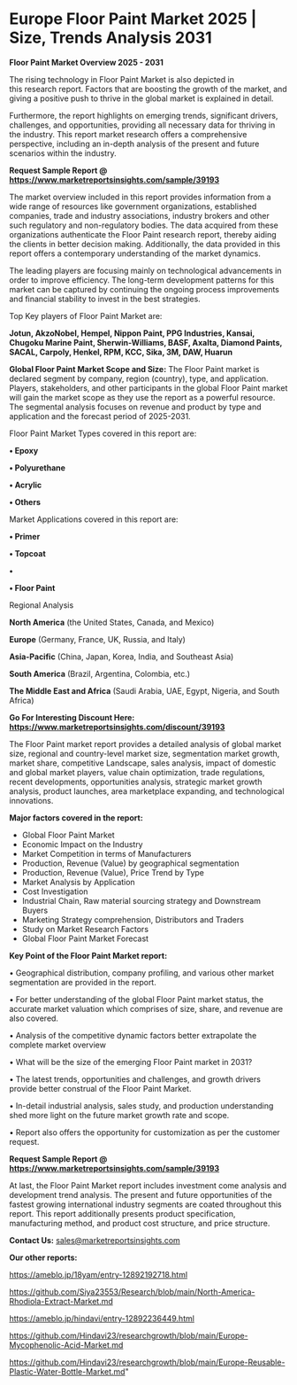 # Europe Floor Paint Market 2025 | Size, Trends Analysis 2031

<Strong> Floor Paint Market Overview 2025 - 2031</strong>

The rising technology in Floor Paint Market is also depicted in this research report. Factors that are boosting the growth of the market, and giving a positive push to thrive in the global market is explained in detail.

Furthermore, the report highlights on emerging trends, significant drivers, challenges, and opportunities, providing all necessary data for thriving in the industry. This report market research offers a comprehensive perspective, including an in-depth analysis of the present and future scenarios within the industry.

<strong>Request Sample Report @ <a href=https://www.marketreportsinsights.com/sample/39193>https://www.marketreportsinsights.com/sample/39193</a></strong>

The market overview included in this report provides information from a wide range of resources like government organizations, established companies, trade and industry associations, industry brokers and other such regulatory and non-regulatory bodies. The data acquired from these organizations authenticate the Floor Paint research report, thereby aiding the clients in better decision making. Additionally, the data provided in this report offers a contemporary understanding of the market dynamics.

The leading players are focusing mainly on technological advancements in order to improve efficiency. The long-term development patterns for this market can be captured by continuing the ongoing process improvements and financial stability to invest in the best strategies.

Top Key players of Floor Paint Market are:

<strong>Jotun, AkzoNobel, Hempel, Nippon Paint, PPG Industries, Kansai, Chugoku Marine Paint, Sherwin-Williams, BASF, Axalta, Diamond Paints, SACAL, Carpoly, Henkel, RPM, KCC, Sika, 3M, DAW, Huarun</strong>

<strong><b>Global Floor Paint Market Scope and Size:</b></strong>
The Floor Paint market is declared segment by company, region (country), type, and application. Players, stakeholders, and other participants in the global Floor Paint market will gain the market scope as they use the report as a powerful resource. The segmental analysis focuses on revenue and product by type and application and the forecast period of 2025-2031.

Floor Paint Market Types covered in this report are:

<strong>•  Epoxy

•  Polyurethane

•  Acrylic

•  Others</strong>

Market Applications covered in this report are:

<strong>•  Primer

•  Topcoat

•  

•  Floor Paint</strong> 

Regional Analysis

<strong>North America</strong> (the United States, Canada, and Mexico)

<strong>Europe</strong> (Germany, France, UK, Russia, and Italy)

<strong>Asia-Pacific</strong> (China, Japan, Korea, India, and Southeast Asia)

<strong>South America</strong> (Brazil, Argentina, Colombia, etc.)

<strong>The Middle East and Africa</strong> (Saudi Arabia, UAE, Egypt, Nigeria, and South Africa)

<strong>Go For Interesting Discount Here: <a href=https://www.marketreportsinsights.com/discount/39193>https://www.marketreportsinsights.com/discount/39193</a></strong>

The Floor Paint market report provides a detailed analysis of global market size, regional and country-level market size, segmentation market growth, market share, competitive Landscape, sales analysis, impact of domestic and global market players, value chain optimization, trade regulations, recent developments, opportunities analysis, strategic market growth analysis, product launches, area marketplace expanding, and technological innovations.

<strong><b>Major factors covered in the report:</b></strong>
<ul>
  <li>Global Floor Paint Market </li>
  <li>Economic Impact on the Industry</li>
  <li>Market Competition in terms of Manufacturers</li>
  <li>Production, Revenue (Value) by geographical segmentation</li>
  <li>Production, Revenue (Value), Price Trend by Type</li>
  <li>Market Analysis by Application</li>
  <li>Cost Investigation</li>
  <li>Industrial Chain, Raw material sourcing strategy and Downstream Buyers</li>
  <li>Marketing Strategy comprehension, Distributors and Traders</li>
  <li>Study on Market Research Factors</li>
  <li>Global Floor Paint Market Forecast</li>
</ul>

<strong><b>Key Point of the Floor Paint Market report:</b></strong>

• Geographical distribution, company profiling, and various other market segmentation are provided in the report.

• For better understanding of the global Floor Paint market status, the accurate market valuation which comprises of size, share, and revenue are also covered.

• Analysis of the competitive dynamic factors better extrapolate the complete market overview

• What will be the size of the emerging Floor Paint market in 2031?

• The latest trends, opportunities and challenges, and growth drivers provide better construal of the Floor Paint Market.

• In-detail industrial analysis, sales study, and production understanding shed more light on the future market growth rate and scope.

• Report also offers the opportunity for customization as per the customer request.

<strong>Request Sample Report @ <a href=https://www.marketreportsinsights.com/sample/39193>https://www.marketreportsinsights.com/sample/39193</a></strong>

At last, the Floor Paint Market report includes investment come analysis and development trend analysis. The present and future opportunities of the fastest growing international industry segments are coated throughout this report. This report additionally presents product specification, manufacturing method, and product cost structure, and price structure.

<strong>Contact Us:</strong>
sales@marketreportsinsights.com

<strong>Our other reports:</strong>

<a href=https://ameblo.jp/18yam/entry-12892192718.html>https://ameblo.jp/18yam/entry-12892192718.html</a>

<a href=https://github.com/Siya23553/Research/blob/main/North-America-Rhodiola-Extract-Market.md>https://github.com/Siya23553/Research/blob/main/North-America-Rhodiola-Extract-Market.md</a>

<a href=https://ameblo.jp/hindavi/entry-12892236449.html>https://ameblo.jp/hindavi/entry-12892236449.html</a>

<a href=https://github.com/Hindavi23/researchgrowth/blob/main/Europe-Mycophenolic-Acid-Market.md>https://github.com/Hindavi23/researchgrowth/blob/main/Europe-Mycophenolic-Acid-Market.md</a>

<a href=https://github.com/Hindavi23/researchgrowth/blob/main/Europe-Reusable-Plastic-Water-Bottle-Market.md>https://github.com/Hindavi23/researchgrowth/blob/main/Europe-Reusable-Plastic-Water-Bottle-Market.md</a>"
